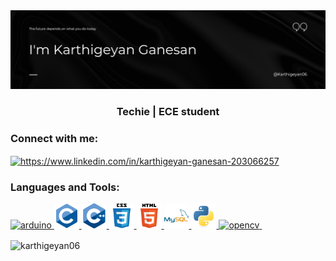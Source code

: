 <center><img src="https://github.com/Karthigeyan06/Karthigeyan06/blob/main/20240401_143638_0000.png" ></center>

<h3 align="center">Techie | ECE student</h3>

<h3 align="left">Connect with me:</h3>
<p align="left">
<a href="https://www.linkedin.com/in/karthigeyan-ganesan-203066257" target="blank"><img align="center" src="https://static.vecteezy.com/system/resources/previews/018/930/587/non_2x/linkedin-logo-linkedin-icon-transparent-free-png.png" alt="https://www.linkedin.com/in/karthigeyan-ganesan-203066257" height="40" width="40" /></a>
</p>

<h3 align="left">Languages and Tools:</h3>
<p align="left"> <a href="https://github.com/Karthigeyan06/CtrlLED-Arduino" target="_blank" rel="noreferrer"> <img src="https://cdn.worldvectorlogo.com/logos/arduino-1.svg" alt="arduino" width="40" height="40"/> </a> <a href="https://github.com/Karthigeyan06/RockPaperScissor" target="_blank" rel="noreferrer"> <img src="https://raw.githubusercontent.com/devicons/devicon/master/icons/c/c-original.svg" alt="c" width="40" height="40"/> </a> <a href="https://github.com/Karthigeyan06/USensor_Ctrl-Arduino" target="_blank" rel="noreferrer"> <img src="https://raw.githubusercontent.com/devicons/devicon/master/icons/cplusplus/cplusplus-original.svg" alt="cplusplus" width="40" height="40"/> </a> <a href="https://github.com/Karthigeyan06/Website-Frontend" target="_blank" rel="noreferrer"> <img src="https://raw.githubusercontent.com/devicons/devicon/master/icons/css3/css3-original-wordmark.svg" alt="css3" width="40" height="40"/> </a> <a href="https://github.com/Karthigeyan06/Website-Frontend" target="_blank" rel="noreferrer"> <img src="https://raw.githubusercontent.com/devicons/devicon/master/icons/html5/html5-original-wordmark.svg" alt="html5" width="40" height="40"/> </a> <a href="https://github.com/Karthigeyan06/PyBank" target="_blank" rel="noreferrer"> <img src="https://raw.githubusercontent.com/devicons/devicon/master/icons/mysql/mysql-original-wordmark.svg" alt="mysql" width="40" height="40"/> </a> <a href="https://github.com/Karthigeyan06/PyBank" target="_blank" rel="noreferrer"> <img src="https://raw.githubusercontent.com/devicons/devicon/master/icons/python/python-original.svg" alt="python" width="40" height="40"/> </a> <a href="https://github.com/Karthigeyan06/MoonPhaseInsight" target="_blank" rel="noreferrer"> <img src="https://www.vectorlogo.zone/logos/opencv/opencv-icon.svg" alt="opencv" width="40" height="40"/> </a></p>
<p><img align="center" src="https://github-readme-stats.vercel.app/api/top-langs?username=karthigeyan06&show_icons=true&locale=en&layout=compact" alt="karthigeyan06" /></p>
